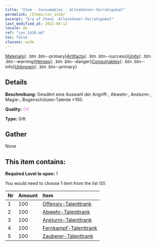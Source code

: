 ```yaml
---
title: "Item - Consumables - Alleskönner-Vorratspaket"
permalink: /Items/con_1418/
excerpt: "Era of Chaos  Alleskönner-Vorratspaket"
last_modified_at: 2021-04-12
locale: de
ref: "con_1418.md"
toc: false
classes: wide
---
```

 [Materials](/de/Items/){: .btn .btn--primary}[Artifacts](/de/Items/Artifacts/){: .btn .btn--success}[Units](/de/Items/Units/){: .btn .btn--warning}[Heroes](/de/Items/Heroes/){: .btn .btn--danger}[Consumables](/de/Items/Consumables/){: .btn .btn--info}[Unknown](/de/Items/Unknown/){: .btn .btn--primary}

## Details
 **Beschreibung:** Gewährt eine Auswahl der Angriff-, Abwehr-, Ansturm-, Magie-, Bogenschützen-Talente ×100.

 **Quality:** <span style="color: #DA70D6">OK</span>

 **Type:** Gift

## Gather

  None

## This item contains:

 **Required Level to open:** 1

 You would need to choose 1 item from the list (0):

  | Nr | Amount |     Item    |
  |:---|:-------|:------------|
  | 1 | 100 | [Offensiv-Talenttrank](/de/Items/con_786/) | 
  | 2 | 100 | [Abwehr-Talenttrank](/de/Items/con_787/) | 
  | 3 | 100 | [Ansturm-Talenttrank](/de/Items/con_788/) | 
  | 4 | 100 | [Fernkampf-Talenttrank](/de/Items/con_789/) | 
  | 5 | 100 | [Zauberer-Talenttrank](/de/Items/con_790/) | 
